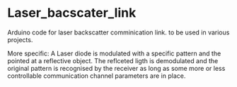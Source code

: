 # Laser_bacscater_link
Arduino code for laser backscatter comminication link. to be used in various projects.

More specific: A Laser diode is modulated with a specific pattern and the pointed at a reflective object. The reflceted ligth is demodulated and the original pattern is recognised by the receiver as long as some more or less controllable communication channel parameters are in place.

